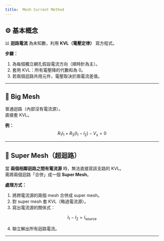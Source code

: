 ```yaml
---
title:  Mesh Current Method
---
```



## ⚙️ 基本概念
以 **迴路電流** 為未知數，利用 **KVL（電壓定律）** 寫方程式。

**步驟：**
1. 為每個獨立網孔假設電流方向（順時針為主）。  
2. 套用 KVL：所有電壓降的代數和為 0。  
3. 若兩個迴路共用元件，電壓取決於兩電流差值。

---

## 🔹 Big Mesh
普通迴路（內部沒有電流源）。  
直接套 KVL。

**例：**
$$
R_1 I_1 + R_3 (I_1 - I_2) - V_s = 0
$$

---

## 🔸 Super Mesh（超迴路）
當 **兩個相鄰迴路之間有電流源** 時，無法直接寫該支路的 KVL。  
需將兩個迴路「合併」成一個 **Super Mesh**。

**處理方式：**
1. 將跨電流源的兩個 mesh 合併成 super mesh。  
2. 對 super mesh 套 KVL（略過電流源）。  
3. 寫出電流源的關係式：

$$
I_1 - I_2 = I_{\text{source}}
$$

4. 聯立解出所有迴路電流。

---

